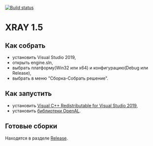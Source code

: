 [![Build status](https://ci.appveyor.com/api/projects/status/au84qs0smablpyh5?svg=true)](https://ci.appveyor.com/project/abramcumner/xray15)

# XRAY 1.5

## Как собрать

- установить Visual Studio 2019,
- открыть engine.sln,
- выбрать платформу(Win32 или х64) и конфигурацию(Debug или Release),
- выбрать в меню "Сборка-Собрать решение".

## Как запустить
- установить [Visual C++ Redistributable for Visual Studio 2019](https://support.microsoft.com/ru-ru/help/2977003/the-latest-supported-visual-c-downloads),
- установить [библиотеки OpenAL](https://www.openal.org/downloads/oalinst.zip).

## Готовые сборки

Находятся в разделе [Release](https://github.com/abramcumner/xray15/releases).